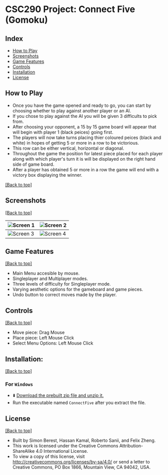 # CSC290 Project: Connect Five (Gomoku)

## Index

- [How to Play](https://github.com/SBerest/CSC290-Project-ArraysStartAt1#how-to-play)
- [Screenshots](https://github.com/SBerest/CSC290-Project-ArraysStartAt1#screenshots)
- [Game Features](https://github.com/SBerest/CSC290-Project-ArraysStartAt1#game-features)
- [Controls](https://github.com/SBerest/CSC290-Project-ArraysStartAt1#controls)
- [Installation](https://github.com/SBerest/CSC290-Project-ArraysStartAt1#installation)
- [License](https://github.com/SBerest/CSC290-Project-ArraysStartAt1#license)

## How to Play

- Once you have the game opened and ready to go, you can start by choosing whether to play against another player or an AI.
- If you chose to play against the AI you will be given 3 difficults to pick from.
- After choosing your opponent, a 15 by 15 game board will appear that will begin with player 1 (black peices) going first.
- The players will now take turns placing thier coloured peices (black and white) in hopes of getting 5 or more in a row to be victorious.
- This row can be either vertical, horizontal or diagonal.
- Throughout the game the position for latest piece placed for each player along with which player's turn it is will be displayed on the right hand side of game board.  
- After a player has obtained 5 or more in a row the game will end with a victory box displaying the winner.

[[Back to top]](https://github.com/SBerest/CSC290-Project-ArraysStartAt1#index)

## Screenshots

[[Back to top]](https://github.com/SBerest/CSC290-Project-ArraysStartAt1#index)

| ![Screen 1](https://i.imgur.com/NaCPkS1.png) | ![Screen 2](https://i.imgur.com/gzJbGtH.png) |
|---------------------------------------------|---------------------------------------------|
| ![Screen 3](https://i.imgur.com/hfYEIYu.png) | ![Screen 4](https://i.imgur.com/I7mbazv.png) |

## Game Features

[[Back to top]](https://github.com/SBerest/CSC290-Project-ArraysStartAt1#index)

- Main Menu accesible by mouse.
- Singleplayer and Multiplayer modes.
- Three levels of difficulty for Singleplayer mode.
- Varying aesthetic options for the gameboard and game pieces.
- Undo button to correct moves made by the player.

## Controls

[[Back to top]](https://github.com/SBerest/CSC290-Project-ArraysStartAt1#index)

- Move piece: Drag Mouse
- Place piece: Left Mouse Click
- Select Menu Options: Left Mouse Click

## Installation:

[[Back to top]](https://github.com/SBerest/CSC290-Project-ArraysStartAt1#index)

### For `Windows`

- :arrow_down: [Download the prebuilt zip file and unzip it.](https://github.com/SBerest/CSC290-Project-ArraysStartAt1/releases/latest)
- Run the executable named `ConnectFive` after you extract the file.

## License

[[Back to top]](https://github.com/SBerest/CSC290-Project-ArraysStartAt1#index)

- Built by Simon Berest, Hassan Kamal, Roberto Sanii, and Felix Zheng.
- This work is licensed under the Creative Commons Attribution-ShareAlike 4.0 International License. 
- To view a copy of this license, visit http://creativecommons.org/licenses/by-sa/4.0/ or send a letter to Creative Commons, PO Box 1866, Mountain View, CA 94042, USA.
